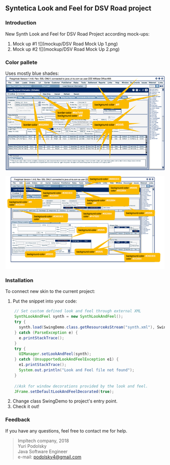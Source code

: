 ## Syntetica Look and Feel for DSV Road project

### Introduction
New Synth Look and Feel for DSV Road Project according mock-ups:
1) Mock up #1
![](mockup/DSV Road Mock Up 1.png)
2) Mock up #2
![](mockup/DSV Road Mock Up 2.png)

### Color pallete

Uses mostly blue shades:
![](mockup/VFT_color-mockup-UI_v01.png)

![](mockup/VFT_color-mockup-UI_v02.png)

### Installation
To connect new skin to the current project:
1. Put the snippet into your code:
``` java
    // Set custom defined look and feel through external XML
    SynthLookAndFeel synth = new SynthLookAndFeel();
    try {
      synth.load(SwingDemo.class.getResourceAsStream("synth.xml"), SwingDemo.class);
    } catch (ParseException e) {
      e.printStackTrace();
    }
    try {
      UIManager.setLookAndFeel(synth);
    } catch (UnsupportedLookAndFeelException e1) {
      e1.printStackTrace();
      System.out.println("Look and Feel file not found");
    }

    //Ask for window decorations provided by the look and feel.
    JFrame.setDefaultLookAndFeelDecorated(true);
```
2. Change class SwingDemo to project's entry point.
3. Check it out!

### Feedback

If you have any questions, feel free to contact me for help.
> Impltech company, 2018     
> Yuri Podolsky   
> Java Software Engineer   
> e-mail: podolsky4@gmail.com
